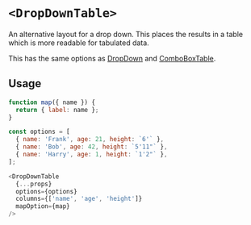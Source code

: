 # `<DropDownTable>`

An alternative layout for a drop down.  This places the results in a table which is more readable for tabulated data.

This has the same options as [DropDown](drop-down) and [ComboBoxTable](combo-box-table).

## Usage

```js
function map({ name }) {
  return { label: name };
}

const options = [
  { name: 'Frank', age: 21, height: `6'` },
  { name: 'Bob', age: 42, height: `5'11"` },
  { name: 'Harry', age: 1, height: `1'2"` },
];

<DropDownTable
  {...props}
  options={options}
  columns={['name', 'age', 'height']} 
  mapOption={map}
/>
```

[drop-down]: drop_down.md
[combo-box-table]: combo_box_table.md
